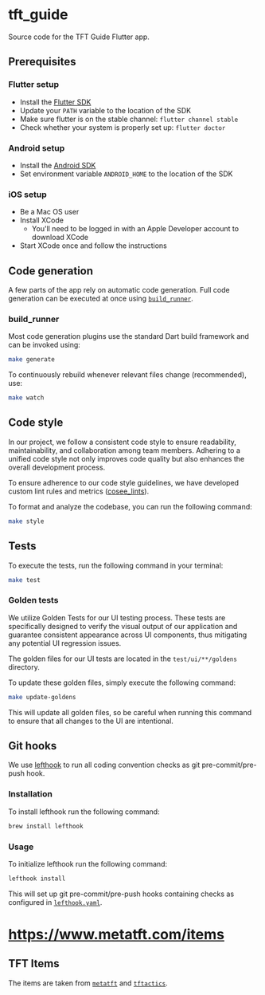 # tft_guide

Source code for the TFT Guide Flutter app.

## Prerequisites

### Flutter setup

- Install the [Flutter SDK](https://docs.flutter.dev/get-started/install)
- Update your `PATH` variable to the location of the SDK
- Make sure flutter is on the stable channel: `flutter channel stable`
- Check whether your system is properly set up: `flutter doctor`

### Android setup

- Install the [Android SDK](https://developer.android.com/studio)
- Set environment variable `ANDROID_HOME` to the location of the SDK

### iOS setup

- Be a Mac OS user
- Install XCode
    - You'll need to be logged in with an Apple Developer account to download XCode
- Start XCode once and follow the instructions

## Code generation

A few parts of the app rely on automatic code generation. Full code generation can be executed at
once using [`build_runner`](#build_runner).

### build_runner

Most code generation plugins use the standard Dart build framework and can be invoked using:

```sh
make generate
```

To continuously rebuild whenever relevant files change (recommended), use:

```sh
make watch
```

## Code style

In our project, we follow a consistent code style to ensure readability, maintainability, and
collaboration among team members. Adhering to a unified code style not only improves code quality
but also enhances the overall development process.

To ensure adherence to our code style guidelines, we have developed custom lint rules and
metrics ([cosee_lints](https://pub.dev/packages/cosee_lints)).

To format and analyze the codebase, you can run the following command:

```sh
make style
```

## Tests

To execute the tests, run the following command in your terminal:

```sh
make test
```

### Golden tests

We utilize Golden Tests for our UI testing process. These tests are specifically designed to verify
the visual output of our application and guarantee consistent appearance across UI components, thus
mitigating any potential UI regression issues.

The golden files for our UI tests are located in the `test/ui/**/goldens` directory.

To update these golden files, simply execute the following command:

```sh
make update-goldens
```

This will update all golden files, so be careful when running this command to ensure that all
changes to the UI are intentional.

## Git hooks

We use [lefthook](https://github.com/evilmartians/lefthook) to run all coding convention checks as
git pre-commit/pre-push hook.

### Installation

To install lefthook run the following command:

```sh
brew install lefthook
```

### Usage

To initialize lefthook run the following command:

```sh
lefthook install
```

This will set up git pre-commit/pre-push hooks containing checks as configured
in [`lefthook.yaml`](lefthook.yaml).

# https://www.metatft.com/items

## TFT Items

The items are taken from [`metatft`](https://www.metatft.com/items)
and [`tftactics`](https://tftactics.gg/item-builder).